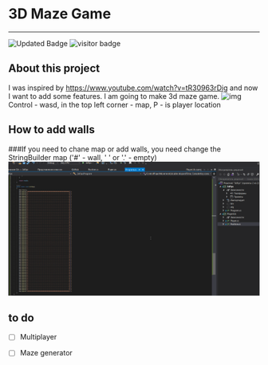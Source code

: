 # 3D Maze Game
----------
![Updated Badge](https://badges.pufler.dev/updated/AlexRajvandary/3DConsoleGame)
![visitor badge](https://visitor-badge.glitch.me/badge?page_id=AlexRajvandary/3DConsoleGame)
## About this project
I was inspired by https://www.youtube.com/watch?v=tR30963rDig and now I want to add some features. I am going to make 3d maze game.
![img](Images/3DConsoleGameUpdate.gif)
Control - wasd, in the top left corner - map, P - is player location
## How to add walls
###If you need to chane map or add walls, you need change the StringBuilder map ('#' - wall, ' ' or '.' - empty)
![img](Images/MapChanging.gif)
## to do
- [ ] Multiplayer
- [ ] Maze generator


